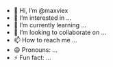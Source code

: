 - 👋 Hi, I’m @maxviex
- 👀 I’m interested in ...
- 🌱 I’m currently learning ...
- 💞️ I’m looking to collaborate on ...
- 📫 How to reach me ...
- 😄 Pronouns: ...
- ⚡ Fun fact: ...

<!---
maxviex/maxviex is a ✨ special ✨ repository because its `README.md` (this file) appears on your GitHub profile.
You can click the Preview link to take a look at your changes.
--->
